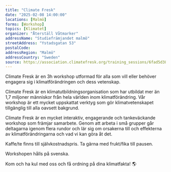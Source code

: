 ```yaml
---
title: "Climate Fresk"
date: "2025-02-08 14:00:00"
locations: [Malmö]
forms: [Workshop]
topics: [Klimatet]
organizer: "Återställ Våtmarker"
addressName: "Studiefrämjandet malmö"
streetAddress: "Ystadsgatan 53"
postalCode: 
addressRegion: "Malmö"
addressCountry: "Sweden"
source: https://association.climatefresk.org/training_sessions/6fad5d38-2c16-48a6-8e13-50fcbc02c15f/show_public?language=en&tenant_token=36bd2274d3982262c0021755
---
```

Climate Fresk är en 3h workshop utformad för alla som vill eller behöver engagera sig i klimatförändringen och dess vetenskap.
 
Climate Fresk är en klimatutbildningsorganisation som har utbildat mer än 1,7 miljoner människor från hela världen inom klimatförändring. Vår workshop är ett mycket uppskattat verktyg som gör klimatvetenskapet tillgänglig till alla oavsett bakgrund.
 
Climate Fresk är en mycket interaktiv, engagerande och tankeväckande workshop som främjar samarbete. Genom att arbeta i små grupper går deltagarna igenom flera rundor och lär sig om orsakerna till och effekterna av klimatförändringarna och vad vi kan göra åt det.
 
Kaffe/te finns till självkostnadspris. Ta gärna med frukt/fika till pausen.
 
Workshopen hålls på svenska.
 
Kom och ha kul med oss och få ordning på dina klimatfakta! 🌎

